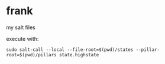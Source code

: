 # frank
my salt files

execute with:

    sudo salt-call --local --file-root=$(pwd)/states --pillar-root=$(pwd)/pillars state.highstate

